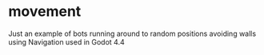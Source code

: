 # movement
Just an example of bots running around to random positions avoiding walls using Navigation used in Godot 4.4
